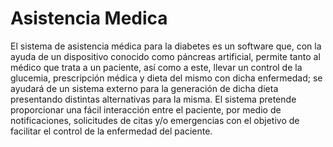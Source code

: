 # Asistencia Medica

El sistema de asistencia médica para la diabetes es un software que, con la ayuda de un dispositivo conocido como páncreas artificial, permite tanto al médico que trata a un paciente, así como a este, llevar un control de la glucemia, prescripción médica y dieta del mismo con dicha enfermedad; se ayudará de un sistema externo para la generación de dicha dieta presentando distintas alternativas para la misma.
El sistema pretende proporcionar una fácil interacción entre el paciente, por medio de notificaciones, solicitudes de citas y/o emergencias con el objetivo de facilitar el control de la enfermedad del paciente.
